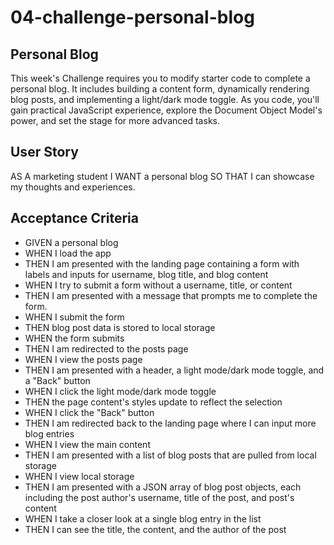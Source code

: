 # 04-challenge-personal-blog

## Personal Blog

This week's Challenge requires you to modify starter code to complete a personal blog. It includes building a content form, dynamically rendering blog posts, and implementing a light/dark mode toggle. As you code, you'll gain practical JavaScript experience, explore the Document Object Model's power, and set the stage for more advanced tasks.

## User Story

AS A marketing student
I WANT a personal blog
SO THAT I can showcase my thoughts and experiences.

## Acceptance Criteria

- GIVEN a personal blog
- WHEN I load the app
- THEN I am presented with the landing page containing a form with labels and inputs for username, blog title, and blog content
- WHEN I try to submit a form without a username, title, or content
- THEN I am presented with a message that prompts me to complete the form.
- WHEN I submit the form
- THEN blog post data is stored to local storage
- WHEN the form submits
- THEN I am redirected to the posts page
- WHEN I view the posts page
- THEN I am presented with a header, a light mode/dark mode toggle, and a "Back" button
- WHEN I click the light mode/dark mode toggle
- THEN the page content's styles update to reflect the selection
- WHEN I click the "Back" button
- THEN I am redirected back to the landing page where I can input more blog entries
- WHEN I view the main content
- THEN I am presented with a list of blog posts that are pulled from local storage
- WHEN I view local storage
- THEN I am presented with a JSON array of blog post objects, each including the post author's username, title of the post, and post's content
- WHEN I take a closer look at a single blog entry in the list
- THEN I can see the title, the content, and the author of the post
